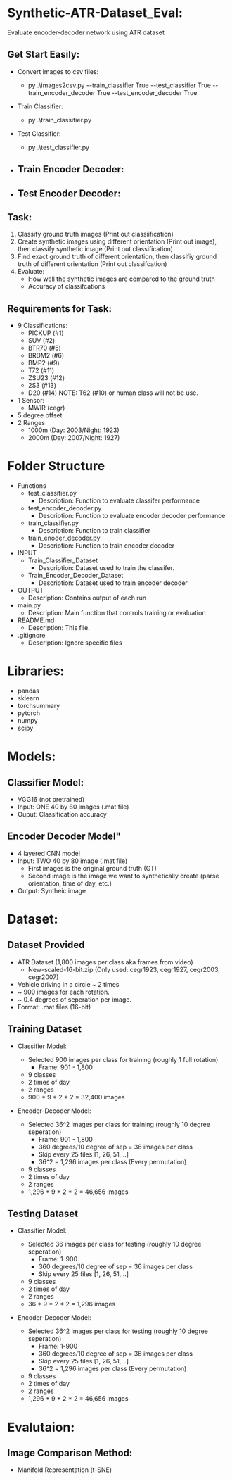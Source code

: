 # Synthetic-ATR-Dataset_Eval:
Evaluate encoder-decoder network using ATR dataset

## Get Start Easily:
- Convert images to csv files:
    - py .\images2csv.py --train_classifier True --test_classifier True --train_encoder_decoder True --test_encoder_decoder True

- Train Classifier:
    - py .\train_classifier.py

- Test Classifier:
    - py .\test_classifier.py

- Train Encoder Decoder:
    -

- Test Encoder Decoder:
    -

## Task:
1. Classify ground truth images (Print out classiification)
2. Create synthetic images using different orientation (Print out image), then classify synthetic image (Print out classification)
3. Find exact ground truth of different orientation, then classifiy ground truth of different orientation (Print out classifcation)
4. Evaluate:
    - How well the synthetic images are compared to the ground truth
    - Accuracy of classifcations

## Requirements for Task:
- 9 Classifications:
    - PICKUP (#1)
    - SUV    (#2)
    - BTR70  (#5)
    - BRDM2  (#6)
    - BMP2   (#9)
    - T72    (#11)
    - ZSU23  (#12)
    - 2S3    (#13)
    - D20    (#14)
    NOTE: T62 (#10) or human class will not be use.
- 1 Sensor:
    - MWIR    (cegr)
- 5 degree offset
- 2 Ranges
    - 1000m (Day: 2003/Night: 1923)
    - 2000m (Day: 2007/Night: 1927)

# Folder Structure
- Functions
    - test_classifier.py
        - Description: Function to evaluate classifer performance
    - test_encoder_decoder.py
        - Description: Function to evaluate encoder decoder performance
    - train_classifier.py
        - Description: Function to train classifier
    - train_enoder_decoder.py
        - Description: Function to train encoder decoder
- INPUT
    - Train_Classifier_Dataset
        - Description: Dataset used to train the classifer.
    - Train_Encoder_Decoder_Dataset
        - Description: Dataset used to train encoder decoder
- OUTPUT
    - Description: Contains output of each run
- main.py
    - Description: Main function that controls training or evaluation
- README.md
    - Description: This file.
- .gitignore
    - Description: Ignore specific files

# Libraries:
- pandas
- sklearn
- torchsummary
- pytorch
- numpy
- scipy

# Models:
## Classifier Model:
- VGG16 (not pretrained)
- Input: ONE 40 by 80 images (.mat file)
- Ouput: Classification accuracy

## Encoder Decoder Model"
- 4 layered CNN model
- Input: TWO  40 by 80 image (.mat file)
    - First images is the original ground truth (GT)
    - Second image is the image we want to synthetically create (parse orientation, time of day, etc.)
- Output: Syntheic image

# Dataset:
## Dataset Provided
- ATR Dataset (1,800 images per class aka frames from video)
    - New-scaled-16-bit.zip (Only used: cegr1923, cegr1927, cegr2003, cegr2007)
- Vehicle driving in a circle ~ 2 times
- ~ 900 images for each rotation.
- ~ 0.4 degrees of seperation per image.
- Format: .mat files (16-bit)

## Training Dataset
- Classifier Model:
    - Selected 900 images per class for training (roughly 1 full rotation)
        - Frame: 901 - 1,800
    - 9 classes
    - 2 times of day
    - 2 ranges
    - 900 * 9 * 2 * 2 = 32,400 images

- Encoder-Decoder Model:
    - Selected 36^2 images per class for training (roughly 10 degree seperation)
        - Frame: 901 - 1,800
        - 360 degrees/10 degree of sep = 36 images per class
        - Skip every 25 files [1, 26, 51,...]
        - 36^2 = 1,296 images per class (Every permutation)
    - 9 classes
    - 2 times of day
    - 2 ranges
    - 1,296 * 9 * 2 * 2 = 46,656 images

## Testing Dataset
- Classifier Model:
    - Selected 36 images per class for testing (roughly 10 degree seperation)
        - Frame: 1-900
        - 360 degrees/10 degree of sep = 36 images per class
        - Skip every 25 files [1, 26, 51,...]
    - 9 classes
    - 2 times of day
    - 2 ranges
    - 36 * 9 * 2 * 2 = 1,296 images

- Encoder-Decoder Model:
    - Selected 36^2 images per class for testing (roughly 10 degree seperation)
        - Frame: 1-900
        - 360 degrees/10 degree of sep = 36 images per class
        - Skip every 25 files [1, 26, 51,...]
        - 36^2 = 1,296 images per class (Every permutation)
    - 9 classes
    - 2 times of day
    - 2 ranges
    - 1,296 * 9 * 2 * 2 = 46,656 images

# Evalutaion:
## Image Comparison Method:
- Manifold Representation (t-SNE)